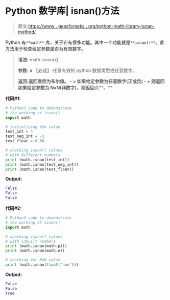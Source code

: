 # Python 数学库| isnan()方法

> 原文:[https://www . geesforgeks . org/python-math-library-isnan-method/](https://www.geeksforgeeks.org/python-math-library-isnan-method/)

Python 有`**math**` 库，关于它有很多功能。其中一个功能就是`**isnan()**`。此方法用于检查给定参数是否为有效数字。

> **语法:** math.isnan(x)
> 
> **参数:**
> **x** 【必选】:任意有效的 python 数据类型或任意数字。
> 
> **返回:**返回类型为布尔值。
> **- >** 如果给定参数为任意数字(正或负)
> **- >** 则返回**如果给定参数为 NaN(非数字)，则返回**真**。**

**代码#1:**

```py
# Python3 code to demonstrate 
# the working of isnan() 
import math 

# initializing the value 
test_int = 4
test_neg_int = -3
test_float = 0.00

# checking isnan() values 
# with different numbers
print (math.isnan(test_int))
print (math.isnan(test_neg_int))
print (math.isnan(test_float))
```

**Output:**

```py
False
False
False

```

**代码#2:**

```py
# Python3 code to demonstrate 
# the working of isnan() 
import math 

# checking isnan() values 
# with inbuilt numbers
print (math.isnan(math.pi))
print (math.isnan(math.e))

# checking for NaN value
print (math.isnan(float('nan')))
```

**Output:**

```py
False
False
True

```
